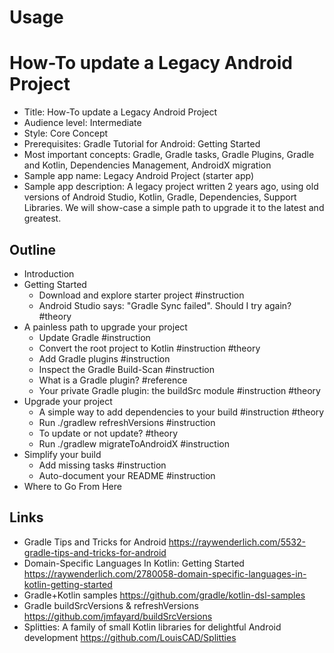 # Usage



# How-To update a Legacy Android Project

- Title: How-To update a Legacy Android Project
- Audience level: Intermediate
- Style: Core Concept
- Prerequisites: Gradle Tutorial for Android: Getting Started
- Most important concepts: Gradle, Gradle tasks, Gradle Plugins, Gradle and Kotlin, Dependencies Management, AndroidX migration
- Sample app name: Legacy Android Project (starter app)
- Sample app description: A legacy project written 2 years ago, using old versions of Android Studio, Kotlin, Gradle, Dependencies, Support Libraries. We will show-case a simple path to upgrade it to the latest and greatest.


## Outline

- Introduction
- Getting Started
  - Download and explore starter project #instruction
  - Android Studio says: "Gradle Sync failed". Should I try again? #theory
- A painless path to upgrade your project
  - Update Gradle #instruction
  - Convert the root project to Kotlin #instruction #theory
  - Add Gradle plugins #instruction
  - Inspect the Gradle Build-Scan #instruction
  - What is a Gradle plugin? #reference
  - Your private Gradle plugin: the buildSrc module #instruction #theory
- Upgrade your project
  - A simple way to add dependencies to your build #instruction #theory
  - Run ./gradlew refreshVersions #instruction
  - To update or not update? #theory
  - Run ./gradlew migrateToAndroidX #instruction
- Simplify your build
  - Add missing tasks #instruction
  - Auto-document your README #instruction
- Where to Go From Here

## Links


- Gradle Tips and Tricks for Android https://raywenderlich.com/5532-gradle-tips-and-tricks-for-android
- Domain-Specific Languages In Kotlin: Getting Started https://raywenderlich.com/2780058-domain-specific-languages-in-kotlin-getting-started
- Gradle+Kotlin samples https://github.com/gradle/kotlin-dsl-samples
- Gradle buildSrcVersions & refreshVersions https://github.com/jmfayard/buildSrcVersions
- Splitties: A family of small Kotlin libraries for delightful Android development https://github.com/LouisCAD/Splitties
